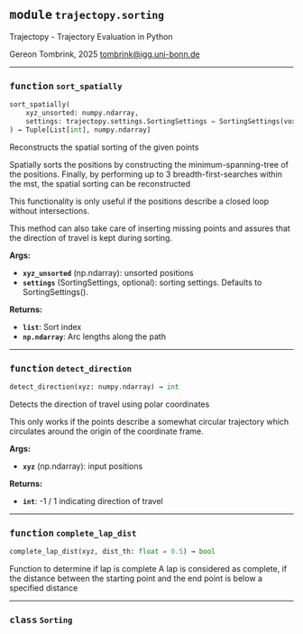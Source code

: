
## <kbd>module</kbd> `trajectopy.sorting`
Trajectopy - Trajectory Evaluation in Python 

Gereon Tombrink, 2025 tombrink@igg.uni-bonn.de 


---

### <kbd>function</kbd> `sort_spatially`

```python
sort_spatially(
    xyz_unsorted: numpy.ndarray,
    settings: trajectopy.settings.SortingSettings = SortingSettings(voxel_size=0.05, movement_threshold=0.005, k_nearest=4)
) → Tuple[List[int], numpy.ndarray]
```

Reconstructs the spatial sorting of the given points 

Spatially sorts the positions by constructing the minimum-spanning-tree of the positions. Finally, by performing up to 3 breadth-first-searches within the mst, the spatial sorting can be reconstructed 

This functionality is only useful if the positions describe a closed loop without intersections. 

This method can also take care of inserting missing points and assures that the direction of travel is kept during sorting. 



**Args:**
 
 - <b>`xyz_unsorted`</b> (np.ndarray):  unsorted positions 
 - <b>`settings`</b> (SortingSettings, optional):  sorting settings. Defaults to SortingSettings(). 



**Returns:**
 
 - <b>`list`</b>:  Sort index 
 - <b>`np.ndarray`</b>:  Arc lengths along the path 


---

### <kbd>function</kbd> `detect_direction`

```python
detect_direction(xyz: numpy.ndarray) → int
```

Detects the direction of travel using polar coordinates 

This only works if the points describe a somewhat circular trajectory which circulates around the origin of the coordinate frame. 



**Args:**
 
 - <b>`xyz`</b> (np.ndarray):  input positions 



**Returns:**
 
 - <b>`int`</b>:  -1 / 1 indicating direction of travel 


---

### <kbd>function</kbd> `complete_lap_dist`

```python
complete_lap_dist(xyz, dist_th: float = 0.5) → bool
```

Function to determine if lap is complete A lap is considered as complete, if the distance between the starting point and the end point is below a specified distance 


---

### <kbd>class</kbd> `Sorting`








